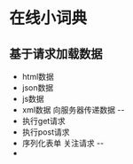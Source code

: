 在线小词典
===
基于请求加载数据
--
  * html数据
  * json数据
  * js数据
  * xml数据
向服务器传递数据
 --
  * 执行get请求
  * 执行post请求
  * 序列化表单
关注请求
--
  * 
